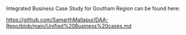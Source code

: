 Integrated Business Case Study for Goutham Region can be found here:
>
https://github.com/SamarthMallapur/DAA-Repo/blob/main/Unified%20Business%20cases.md
